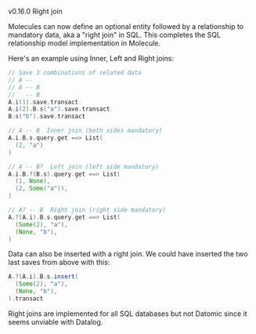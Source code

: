 v0.16.0 Right join

Molecules can now define an optional entity followed by a relationship to mandatory data, aka a "right join" in SQL. This completes the SQL relationship model implementation in Molecule.

Here's an example using Inner, Left and Right joins:

```scala
// Save 3 combinations of related data
// A -- 
// A -- B
//   -- B
A.i(1).save.transact
A.i(2).B.s("a").save.transact
B.s("b").save.transact

// A -- B  Inner join (both sides mandatory)
A.i.B.s.query.get ==> List(
  (2, "a")
)

// A -- B?  Left join (left side mandatory)
A.i.B.?(B.s).query.get ==> List(
  (1, None),
  (2, Some("a")),
)

// A? -- B  Right join (right side mandatory)
A.?(A.i).B.s.query.get ==> List(
  (Some(2), "a"),
  (None, "b"),
)
```

Data can also be inserted with a right join. We could have inserted the two last saves from above with this:
```scala
A.?(A.i).B.s.insert(
  (Some(2), "a"),
  (None, "b"),
).transact
```

Right joins are implemented for all SQL databases but not Datomic since it seems unviable with Datalog.